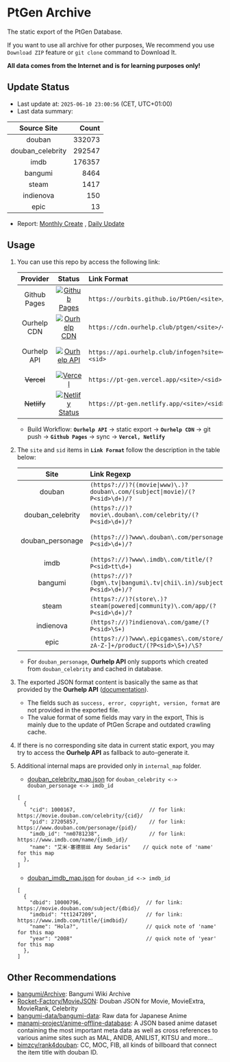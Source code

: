# PtGen Archive

The static export of the PtGen Database.

If you want to use all archive for other purposes, We recommend you use `Download ZIP` feature or `git clone` command to Download It.

**All data comes from the Internet and is for learning purposes only!**

## Update Status

- Last update at: `2025-06-10 23:00:56` (CET, UTC+01:00)
- Last data summary:

| Source Site | Count |
|:----:|----:|
| douban | 332073 |
| douban_celebrity | 292547 |
| imdb | 176357 |
| bangumi | 8464 |
| steam | 1417 |
| indienova | 150 |
| epic | 13 |

- Report: [Monthly Create](/internal_status/monthly_create.csv) , [Daily Update](/internal_status/daily_update.csv)

## Usage

1. You can use this repo by access the following link:

    | Provider | Status | Link Format | Note |
    | :----: | :----: | :---- | :---- |
    | Github Pages | [![Github Pages](https://github.com/ourbits/PtGen/actions/workflows/pages/pages-build-deployment/badge.svg)](https://ourbits.github.io/PtGen/) | `https://ourbits.github.io/PtGen/<site>/<sid>.json` | Static |
    | Ourhelp CDN | [![Ourhelp CDN](https://img.shields.io/website?url=https%3A%2F%2Fcdn.ourhelp.club%2Fptgen%2FREADME.md)](https://cdn.ourhelp.club/ptgen/) | `https://cdn.ourhelp.club/ptgen/<site>/<sid>.json` | Static, Selfhosted |
    | Ourhelp API | [![Ourhelp API](https://img.shields.io/website?url=https%3A%2F%2Fapi.ourhelp.club%2Finfogen)](https://api.ourhelp.club/infogen) | `https://api.ourhelp.club/infogen?site=<site>&sid=<sid>` | Dynamic, CORS, Ratelimit |
    | ~~Vercel~~ | [![Vercel](https://img.shields.io/badge/Build-Out_Dated-red)](https://pt-gen.vercel.app/) | `https://pt-gen.vercel.app/<site>/<sid>.json` | Static |
    | ~~Netlify~~ | [![Netlify Status](https://img.shields.io/badge/Build-Out_Dated-red)](https://pt-gen.netlify.app/) | `https://pt-gen.netlify.app/<site>/<sid>.json` | Static |
   
   - Build Workflow: **`Ourhelp API`** -> static export -> **`Ourhelp CDN`** -> git push -> **`Github Pages`** -> sync -> **`Vercel, Netlify`**

2. The `site` and `sid` items in **`Link Format`** follow the description in the table below: 

   | Site | Link Regexp | Note |
   |:---:|:----|:-----|
   | douban | `(https?://)?((movie\|www)\.)?douban\.com/(subject\|movie)/(?P<sid>\d+)/?` | |
   | douban_celebrity | `(https?://)?movie\.douban\.com/celebrity/(?P<sid>\d+)/?` | |
   | douban_personage | `(https?://)?www\.douban\.com/personage/(?P<sid>\d+)/?` | **Ourhelp API Only** |
   | imdb | `(https?://)?www\.imdb\.com/title/(?P<sid>tt\d+)` | |
   | bangumi | `(https?://)?(bgm\.tv\|bangumi\.tv\|chii\.in)/subject/(?P<sid>\d+)/?` | |
   | steam | `(https?://)?(store\.)?steam(powered\|community)\.com/app/(?P<sid>\d+)/?` | |
   | indienova | `(https?://)?indienova\.com/game/(?P<sid>\S+)` | |
   | epic | `(https?://)?www\.epicgames\.com/store/[a-zA-Z-]+/product/(?P<sid>\S+)/\S?` | |

   - For `douban_personage`, **Ourhelp API** only supports which created from `douban_celebrity` and cached in database.

3. The exported JSON format content is basically the same as that provided by the **Ourhelp API** ([documentation](https://github.com/Rhilip/PT-help/tree/master/modules/infogen)).
   - The fields such as `success, error, copyright, version, format` are not provided in the exported file.
   - The value format of some fields may vary in the export, This is mainly due to the update of PtGen Scrape and outdated crawling cache.
4. If there is no corresponding site data in current static export, you may try to access the **Ourhelp API** as fallback to auto-generate it.
5. Additional internal maps are provided only in `internal_map` folder.
   - [douban_celebrity_map.json](/internal_map/douban_celebrity_map.json) for `douban_celebrity <-> douban_personage <-> imdb_id`
    ```json5
    [
      {
        "cid": 1000167,                        // for link: https://movie.douban.com/celebrity/{cid}/
        "pid": 27205857,                       // for link: https://www.douban.com/personage/{pid}/
        "imdb_id": "nm0781238",                // for link: https://www.imdb.com/name/{imdb_id}/
        "name": "艾米·塞德丽丝 Amy Sedaris"    // quick note of 'name' for this map
      },
    ]
    ```
    
    - [douban_imdb_map.json](/internal_map/douban_imdb_map.json) for `douban_id <-> imdb_id`
    ```json5
    [
      {
        "dbid": 10000796,                     // for link: https://movie.douban.com/subject/{dbid}/
        "imdbid": "tt1247209",                // for link: https://www.imdb.com/title/{imdbid}/
        "name": "Hola?",                      // quick note of 'name' for this map
        "year": "2008"                        // quick note of 'year' for this map
      },
    ]
    ```

## Other Recommendations

- [bangumi/Archive](https://github.com/bangumi/Archive): Bangumi Wiki Archive
- [Rocket-Factory/MovieJSON](https://github.com/Rocket-Factory/MovieJSON): Douban JSON for Movie, MovieExtra, MovieRank, Celebrity
- [bangumi-data/bangumi-data](https://github.com/bangumi-data/bangumi-data): Raw data for Japanese Anime
- [manami-project/anime-offline-database](https://github.com/manami-project/anime-offline-database): A JSON based anime dataset containing the most important meta data as well as cross references to various anime sites such as MAL, ANIDB, ANILIST, KITSU and more...
- [bimzcy/rank4douban](https://github.com/bimzcy/rank4douban): CC, MOC, FIB, all kinds of billboard that connect the item title with douban ID.